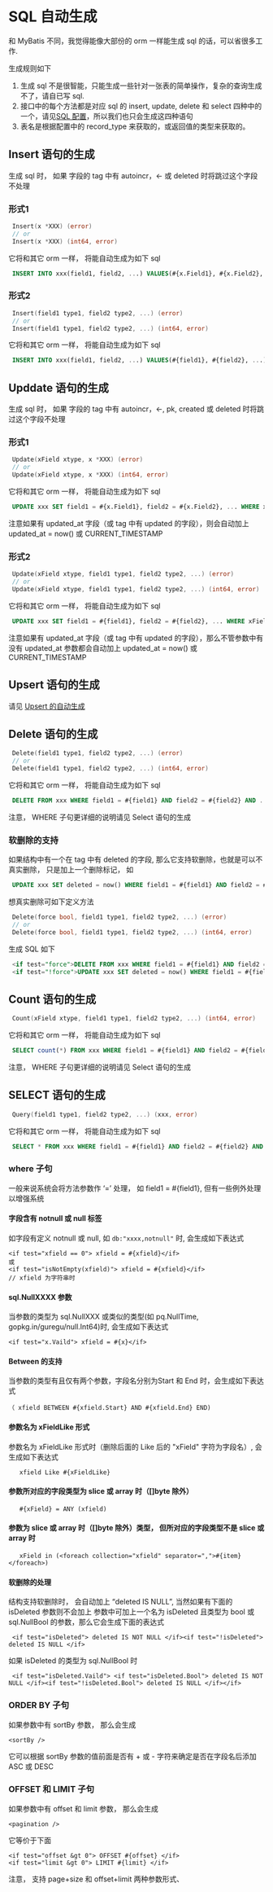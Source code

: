 # SQL 自动生成

和 MyBatis 不同，我觉得能像大部份的 orm 一样能生成 sql 的话，可以省很多工作.


生成规则如下
1. 生成 sql 不是很智能，只能生成一些针对一张表的简单操作，复杂的查询生成不了，请自已写 sql.
2. 接口中的每个方法都是对应 sql 的 insert, update, delete 和 select 四种中的一个，请见[SQL 配置](sql_config.md)，所以我们也只会生成这四种语句
3. 表名是根据配置中的 record_type 来获取的，或返回值的类型来获取的。


## Insert 语句的生成

生成 sql 时， 如果 字段的 tag 中有 autoincr，<- 或 deleted 时将跳过这个字段不处理


### 形式1

````go 
 Insert(x *XXX) (error)
 // or
 Insert(x *XXX) (int64, error)
````

它将和其它 orm 一样， 将能自动生成为如下 sql

````sql
 INSERT INTO xxx(field1, field2, ...) VALUES(#{x.Field1}, #{x.Field2}, ...)
````

### 形式2

````go 
 Insert(field1 type1, field2 type2, ...) (error)
 // or
 Insert(field1 type1, field2 type2, ...) (int64, error)
````

它将和其它 orm 一样， 将能自动生成为如下 sql

````sql
 INSERT INTO xxx(field1, field2, ...) VALUES(#{field1}, #{field2}, ...)
````

## Upddate 语句的生成

生成 sql 时， 如果 字段的 tag 中有 autoincr，<-, pk, created 或 deleted 时将跳过这个字段不处理

### 形式1

````go 
 Update(xField xtype, x *XXX) (error)
 // or
 Update(xField xtype, x *XXX) (int64, error)
````

它将和其它 orm 一样， 将能自动生成为如下 sql

````sql
 UPDATE xxx SET field1 = #{x.Field1}, field2 = #{x.Field2}, ... WHERE xField = #{xField} 
````

注意如果有 updated_at 字段（或 tag 中有 updated 的字段），则会自动加上 updated_at = now() 或 CURRENT_TIMESTAMP

### 形式2

````go 
 Update(xField xtype, field1 type1, field2 type2, ...) (error)
 // or
 Update(xField xtype, field1 type1, field2 type2, ...) (int64, error)
````

它将和其它 orm 一样， 将能自动生成为如下 sql

````sql
 UPDATE xxx SET field1 = #{field1}, field2 = #{field2}, ... WHERE xField = #{xField} 
````


注意如果有 updated_at 字段（或 tag 中有 updated 的字段），那么不管参数中有没有 updated_at 参数都会自动加上 updated_at = now() 或 CURRENT_TIMESTAMP


## Upsert 语句的生成

请见 [Upsert 的自动生成](upsert_gen.md)


## Delete 语句的生成

````go 
 Delete(field1 type1, field2 type2, ...) (error)
 // or
 Delete(field1 type1, field2 type2, ...) (int64, error)
````

它将和其它 orm 一样， 将能自动生成为如下 sql

````sql
 DELETE FROM xxx WHERE field1 = #{field1} AND field2 = #{field2} AND ...
````

注意， WHERE 子句更详细的说明请见 Select 语句的生成


### 软删除的支持

如果结构中有一个在 tag 中有 deleted 的字段, 那么它支持软删除，也就是可以不真实删除， 只是加上一个删除标记， 如


````sql
 UPDATE xxx SET deleted = now() WHERE field1 = #{field1} AND field2 = #{field2} AND ...
````

想真实删除可如下定义方法

````go 
 Delete(force bool, field1 type1, field2 type2, ...) (error)
 // or
 Delete(force bool, field1 type1, field2 type2, ...) (int64, error)
````

生成 SQL 如下

````sql
 <if test="force">DELETE FROM xxx WHERE field1 = #{field1} AND field2 = #{field2} AND ...</if>
 <if test="!force">UPDATE xxx SET deleted = now() WHERE field1 = #{field1} AND field2 = #{field2} AND ...</if>
````

## Count 语句的生成

````go 
 Count(xField xtype, field1 type1, field2 type2, ...) (int64, error)
````

它将和其它 orm 一样， 将能自动生成为如下 sql

````sql
 SELECT count(*) FROM xxx WHERE field1 = #{field1} AND field2 = #{field2} AND ...
````

注意， WHERE 子句更详细的说明请见 Select 语句的生成


## SELECT 语句的生成

````go 
 Query(field1 type1, field2 type2, ...) (xxx, error)
````

它将和其它 orm 一样， 将能自动生成为如下 sql

````sql
 SELECT * FROM xxx WHERE field1 = #{field1} AND field2 = #{field2} AND ...
````

### where 子句

一般来说系统会将方法参数作 ‘=’ 处理， 如 field1 = #{field1}, 但有一些例外处理以增强系统


#### 字段含有 notnull 或 null 标签

如字段有定义 notnull 或 null, 如  `db:"xxxx,notnull"` 时, 会生成如下表达式

````
<if test="xfield == 0"> xfield = #{xfield}</if>
或
<if test="isNotEmpty(xfield)"> xfield = #{xfield}</if>
// xfield 为字符串时
````

#### sql.NullXXXX 参数

当参数的类型为 sql.NullXXX 或类似的类型(如 pq.NullTime, gopkg.in/guregu/null.Int64)时, 会生成如下表达式

````
<if test="x.Vaild"> xfield = #{x}</if>
````

#### Between 的支持

当参数的类型有且仅有两个参数，字段名分别为Start 和 End 时，会生成如下表达式

````
（ xfield BETWEEN #{xfield.Start} AND #{xfield.End} END)
````

#### 参数名为 xFieldLike 形式

参数名为 xFieldLike 形式时（删除后面的 Like 后的 "xField" 字符为字段名）, 会生成如下表达式

````
   xfield Like #{xFieldLike}
````

#### 参数所对应的字段类型为 slice 或 array 时（[]byte 除外）

````
   #{xField} = ANY (xfield)
````

#### 参数为 slice 或 array 时（[]byte 除外）类型， 但所对应的字段类型不是 slice 或 array 时

````
   xField in (<foreach collection="xfield" separator=",">#{item}</foreach>) 
````

#### 软删除的处理

结构支持软删除时， 会自动加上 “deleted IS NULL”, 当然如果有下面的 isDeleted 参数则不会加上
参数中可加上一个名为 isDeleted 且类型为 bool 或 sql.NullBool 的参数，那么它会生成下面的表达式

````
 <if test="isDeleted"> deleted IS NOT NULL </if><if test="!isDeleted"> deleted IS NULL </if>
````

如果 isDeleted 的类型为  sql.NullBool 时
`````
 <if test="isDeleted.Vaild"> <if test="isDeleted.Bool"> deleted IS NOT NULL </if><if test="!isDeleted.Bool"> deleted IS NULL </if></if>
`````

### ORDER BY 子句

如果参数中有  sortBy 参数， 那么会生成

````
<sortBy /> 
````

它可以根据 sortBy 参数的值前面是否有 + 或 - 字符来确定是否在字段名后添加 ASC 或 DESC

### OFFSET 和 LIMIT 子句

如果参数中有  offset 和  limit 参数， 那么会生成

````
<pagination />

````

它等价于下面

````
<if test="offset &gt 0"> OFFSET #{offset} </if>
<if test="limit &gt 0"> LIMIT #{limit} </if> 
````

注意， <pagination /> 支持 page+size 和 offset+limit 两种参数形式、
